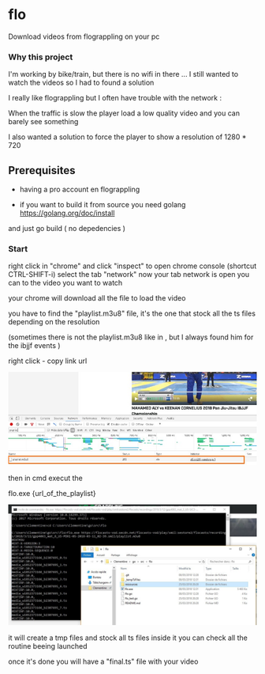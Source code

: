 # flo

Download videos from flograppling on your pc

### Why this project

I'm working by bike/train, but there is no wifi in there ...  I still wanted to watch the videos so I had to found a solution

I really like flograppling but I often have trouble with the network :

When the traffic is slow the player load a low quality video and you can barely see something

I also wanted a solution to force the player to show a resolution of 1280 * 720

## Prerequisites

- having a pro account en flograppling

- if you want to build it from source you need golang 
https://golang.org/doc/install

and just go build ( no depedencies )

### Start


right click in "chrome" and click "inspect" to open chrome console (shortcut CTRL-SHIFT-i)
select the tab "network"
now your tab network is open you can to the video you want to watch

your chrome will download all the file to load the video 

you have to find the "playlist.m3u8" file, it's the one that stock all the ts files depending on the resolution 

(sometimes there is not the playlist.m3u8 like in , but I always found him for the ibjjf events )

right click - copy link url

![Alt text](ressources/readme/playlist3mu8.jpg?raw=true "Title")

then in cmd execut the 

flo.exe {url_of_the_playlist}

![Alt text](ressources/readme/godownload.jpg?raw=true "Title")

it will create a tmp files and stock all ts files inside it
you can check all the routine beeing launched

once it's done you will have a "final.ts" file with your video
